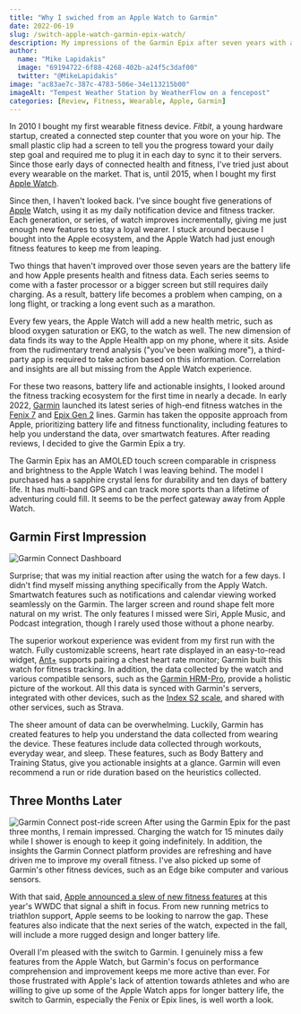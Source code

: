 ```yaml
---
title: "Why I swiched from an Apple Watch to Garmin"
date: 2022-06-19
slug: /switch-apple-watch-garmin-epix-watch/
description: My impressions of the Garmin Epix after seven years with an Apple Watch
author:
  name: "Mike Lapidakis"
  image: "69194722-6f88-4268-402b-a24f5c3daf00"
  twitter: "@MikeLapidakis"
image: "ac83ae7c-387c-4783-506e-34e113215b00"
imageAlt: "Tempest Weather Station by WeatherFlow on a fencepost"
categories: [Review, Fitness, Wearable, Apple, Garmin]
---
```


In 2010 I bought my first wearable fitness device. *Fitbit*, a young hardware startup, created a connected step counter that you wore on your hip. The small plastic clip had a screen to tell you the progress toward your daily step goal and required me to plug it in each day to sync it to their servers. Since those early days of connected health and fitness, I've tried just about every wearable on the market. That is, until 2015, when I bought my first [Apple Watch](https://www.apple.com/watch/).

Since then, I haven't looked back. I've since bought five generations of [Apple](/categories/apple/) Watch, using it as my daily notification device and fitness tracker. Each generation, or series, of watch improves incrementally, giving me just enough new features to stay a loyal wearer. I stuck around because I bought into the Apple ecosystem, and the Apple Watch had just enough fitness features to keep me from leaping. 

Two things that haven't improved over those seven years are the battery life and how Apple presents health and fitness data. Each series seems to come with a faster processor or a bigger screen but still requires daily charging. As a result, battery life becomes a problem when camping, on a long flight, or tracking a long event such as a marathon. 

Every few years, the Apple Watch will add a new health metric, such as blood oxygen saturation or EKG, to the watch as well. The new dimension of data finds its way to the Apple Health app on my phone, where it sits. Aside from the rudimentary trend analysis ("you've been walking more"), a third-party app is required to take action based on this information. Correlation and insights are all but missing from the Apple Watch experience. 

For these two reasons, battery life and actionable insights, I looked around the fitness tracking ecosystem for the first time in nearly a decade. In early 2022, [Garmin](/categories/garmin/) launched its latest series of high-end fitness watches in the [Fenix 7](https://www.amazon.com/dp/B09NML7BF7?psc=1&ref_=cm_sw_r_cp_ud_dp_W4F5FBY5D726NWFW25QA) and [Epix Gen 2](https://www.amazon.com/dp/B09NML7BF7?psc=1&ref_=cm_sw_r_cp_ud_dp_W4F5FBY5D726NWFW25QA) lines. Garmin has taken the opposite approach from Apple, prioritizing battery life and fitness functionality, including features to help you understand the data, over smartwatch features. After reading reviews, I decided to give the Garmin Epix a try. 

The Garmin Epix has an AMOLED touch screen comparable in crispness and brightness to the Apple Watch I was leaving behind. The model I purchased has a sapphire crystal lens for durability and ten days of battery life. It has multi-band GPS and can track more sports than a lifetime of adventuring could fill. It seems to be the perfect gateway away from Apple Watch.

## Garmin First Impression
![Garmin Connect Dashboard](https://empty.coffee/cdn-cgi/imagedelivery/3iqqzuCu4mz697Mt3VX2wA/1c0fa935-2335-4688-3f69-4f99b3e32300/post)

Surprise; that was my initial reaction after using the watch for a few days. I didn't find myself missing anything specifically from the Apply Watch. Smartwatch features such as notifications and calendar viewing worked seamlessly on the Garmin. The larger screen and round shape felt more natural on my wrist. The only features I missed were Siri, Apple Music, and Podcast integration, though I rarely used those without a phone nearby. 

The superior workout experience was evident from my first run with the watch. Fully customizable screens, heart rate displayed in an easy-to-read widget, [Ant+](https://www.thisisant.com/developer/ant-plus/ant-plus-basics) supports pairing a chest heart rate monitor; Garmin built this watch for fitness tracking. In addition, the data collected by the watch and various compatible sensors, such as the [Garmin HRM-Pro](https://www.amazon.com/dp/B09NML7BF7?psc=1&ref_=cm_sw_r_cp_ud_dp_W4F5FBY5D726NWFW25QA), provide a holistic picture of the workout. All this data is synced with Garmin's servers, integrated with other devices, such as the [Index S2 scale](https://www.amazon.com/dp/B09NML7BF7?psc=1&ref_=cm_sw_r_cp_ud_dp_W4F5FBY5D726NWFW25QA), and shared with other services, such as Strava. 

The sheer amount of data can be overwhelming. Luckily, Garmin has created features to help you understand the data collected from wearing the device. These features include data collected through workouts, everyday wear, and sleep. These features, such as Body Battery and Training Status, give you actionable insights at a glance. Garmin will even recommend a run or ride duration based on the heuristics collected. 

## Three Months Later
![Garmin Connect post-ride screen](https://empty.coffee/cdn-cgi/imagedelivery/3iqqzuCu4mz697Mt3VX2wA/4909e11e-2939-4627-e796-751f7f780900/post)
After using the Garmin Epix for the past three months, I remain impressed. Charging the watch for 15 minutes daily while I shower is enough to keep it going indefinitely. In addition, the insights the Garmin Connect platform provides are refreshing and have driven me to improve my overall fitness. I've also picked up some of Garmin's other fitness devices, such as an Edge bike computer and various sensors.

With that said, [Apple announced a slew of new fitness features](https://www.dcrainmaker.com/2022/06/apple-watch-adds-native-running-power-triathlon-support-all-new-watchos-9-features-detailed.html) at this year's WWDC that signal a shift in focus. From new running metrics to triathlon support, Apple seems to be looking to narrow the gap. These features also indicate that the next series of the watch, expected in the fall, will include a more rugged design and longer battery life. 

Overall I'm pleased with the switch to Garmin. I genuinely miss a few features from the Apple Watch, but Garmin's focus on performance comprehension and improvement keeps me more active than ever. For those frustrated with Apple's lack of attention towards athletes and who are willing to give up some of the Apple Watch apps for longer battery life, the switch to Garmin, especially the Fenix or Epix lines, is well worth a look. 